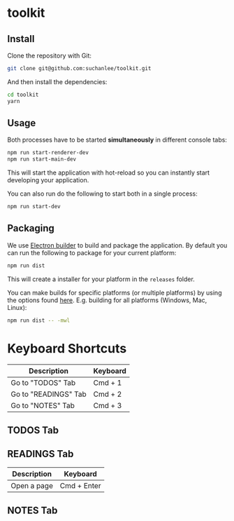 # toolkit





## Install
Clone the repository with Git:

```bash
git clone git@github.com:suchanlee/toolkit.git
```

And then install the dependencies:

```bash
cd toolkit
yarn
```

## Usage
Both processes have to be started **simultaneously** in different console tabs:

```bash
npm run start-renderer-dev
npm run start-main-dev
```

This will start the application with hot-reload so you can instantly start developing your application.

You can also run do the following to start both in a single process:

```bash
npm run start-dev
```

## Packaging
We use [Electron builder](https://www.electron.build/) to build and package the application. By default you can run the following to package for your current platform:

```bash
npm run dist
```

This will create a installer for your platform in the `releases` folder.

You can make builds for specific platforms (or multiple platforms) by using the options found [here](https://www.electron.build/cli). E.g. building for all platforms (Windows, Mac, Linux):

```bash
npm run dist -- -mwl
```



# Keyboard Shortcuts


| Description          | Keyboard    |
| -------------------- | ----------- |
| Go to "TODOS" Tab    | Cmd + 1     |
| Go to "READINGS" Tab | Cmd + 2     |
| Go to "NOTES" Tab    | Cmd + 3     |


## TODOS Tab


## READINGS Tab

| Description          | Keyboard    |
| -------------------- | ----------- |
| Open a page          | Cmd + Enter |

## NOTES Tab

